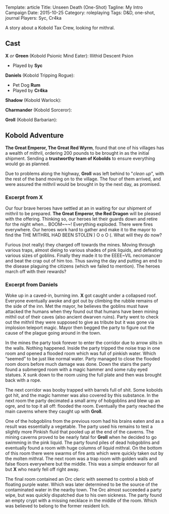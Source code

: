 Template: article
Title: Unseen Death (One-Shot)
Tagline: My Intro Campaign
Date: 2015-10-25
Category: roleplaying
Tags: D&D, one-shot, journal
Players: Syc, Cr4ka

A story about a Kobold Tax Crew, looking for mithral.


## Cast

**X** *or* **Green** (Kobold Psionic Mind Eater): Illithid Descent Psion

 * Played by **Syc**

**Daniels** (Kobold Tripping Rogue):

 * Pet Dog **Rum**
 * Played by **Cr4ka**

**Shadow** (Kobold Warlock):

**Charmander** (Kobold Sorceror):

**Groll** (Kobold Barbarian):




## Kobold Adventure

**The Great Emperor, The Great Red Wyrm**, found that one of his villages has a wealth of mithril, ordering 200 pounds to be brought in as the initial shipment. Sending a **trustworthy team of Kobolds** to ensure everything would go as planned.

Due to problems along the highway, **Groll** was left behind to "*clean up*", with the rest of the band moving on to the village. The four of them arrived, and were assured the mithril would be brought in by the next day, as promised.


### Excerpt from **X**

Our four brave heroes have settled at an in waiting for our shipment of mithril to be prepared. **The Great Emperor, the Red Dragon** will be pleased with the offering. Thinking so, our heroes let their guards down and retire for the night when... BOOM~~~! Everything exploded. There were fires everywhere. Our heroes work hard to gather and make it to the mayor to find the THE MITHRIL HAD BEEN STOLEN ) O o O (. What will they do now?

Furious (not really) they charged off towards the mines. Moving through various traps, almost dieing to various shades of pink liquids, and defeating various sizes of goblins. Finally they made it to the EEEE~VIL necromancer and beat the crap out of him too. Thus saving the day and putting an end to the disease plaguing the citizens (which we failed to mention). The heroes march off with their rewards?




### Excerpt from **Daniels**

Woke up in a caved-in, burning inn. **X** got caught under a collapsed roof. Everyone eventually awoke and got out by climbing the rubble remains of the side of the inn. Met the mayor, he believes the goblins must have attacked the humans when they found out that humans have been mining mithil out of their caves (also ancient dwarven ruins). Party went to check out the mithril they were supposed to give as tribute but it was gone via implosion teleport magic. Mayor then begged the party to figure out the cause of the plague going around in the town.

In the mines the party took forever to enter the corridor due to arrow slits in the walls. Nothing happened. Inside the party tripped the noise trap in one room and opened a flooded room which was full of pinkish water. Which “seemed” to be just like normal water. Party managed to close the flooded room doors before much damage was done. Down the stairs the party found a submerged room with a magic hammer and some ruby eyed statues. X sunk down to the room using the full plate and then was brought back with a rope.

The next corridor was booby trapped with barrels full of shit. Some kobolds got hit, and the magic hammer was also covered by this substance. In the next room the party decimated a small army of hobgoblins and blew up an ogre, and to top it all off: flooded the room. Eventually the party reached the main caverns where they caught up with **Groll**.

One of the hobgoblins from the previous room had his brains eaten and as a result was essentially a vegetable. The party used his remains to test a slightly more Pinkish fluid that pooled up at the end of the caverns. The mining caverns proved to be nearly fatal for **Groll** when he decided to go swimming in the pink liquid. The party found piles of dead hobgoblins and eventually found a room with huge columns of liquid mithral. On the bottom of this room there were swarms of fire ants which were quickly taken out by the molten mithral. The next room was a trap room with golden walls and false floors everywhere but the middle. This was a simple endeavor for all but **X** who nearly fell off right away.

The final room contained an Orc cleric with seemed to control a blob of floating purple water. Which was later determined to be the source of the contaminated water in the nearby town. The Orc almost succeeded a party wipe, but was quickly dispatched due to his own sickness. The party found an empty crypt with a missing necklace in the middle of the room. Which was believed to belong to the former resident lich.






